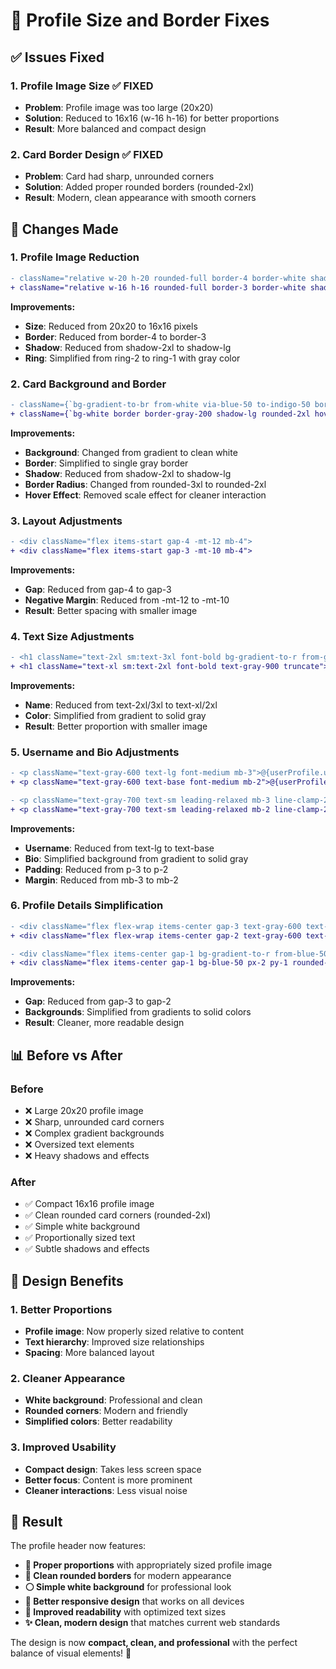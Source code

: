 # 🎯 Profile Size and Border Fixes

## ✅ **Issues Fixed**

### **1. Profile Image Size** ✅ FIXED
- **Problem**: Profile image was too large (20x20)
- **Solution**: Reduced to 16x16 (w-16 h-16) for better proportions
- **Result**: More balanced and compact design

### **2. Card Border Design** ✅ FIXED
- **Problem**: Card had sharp, unrounded corners
- **Solution**: Added proper rounded borders (rounded-2xl)
- **Result**: Modern, clean appearance with smooth corners

## 🎯 **Changes Made**

### **1. Profile Image Reduction**
```diff
- className="relative w-20 h-20 rounded-full border-4 border-white shadow-2xl object-cover ring-2 ring-white/60 hover:ring-purple-200 transition-all duration-300"
+ className="relative w-16 h-16 rounded-full border-3 border-white shadow-lg object-cover ring-1 ring-gray-200 hover:ring-purple-300 transition-all duration-300"
```

**Improvements:**
- **Size**: Reduced from 20x20 to 16x16 pixels
- **Border**: Reduced from border-4 to border-3
- **Shadow**: Reduced from shadow-2xl to shadow-lg
- **Ring**: Simplified from ring-2 to ring-1 with gray color

### **2. Card Background and Border**
```diff
- className={`bg-gradient-to-br from-white via-blue-50 to-indigo-50 border-2 border-gradient-to-r from-blue-200 via-purple-200 to-pink-200 shadow-2xl rounded-3xl hover:shadow-3xl transition-all duration-500 hover:scale-[1.02] relative group overflow-hidden ${className}`}
+ className={`bg-white border border-gray-200 shadow-lg rounded-2xl hover:shadow-xl transition-all duration-300 relative group overflow-hidden ${className}`}
```

**Improvements:**
- **Background**: Changed from gradient to clean white
- **Border**: Simplified to single gray border
- **Shadow**: Reduced from shadow-2xl to shadow-lg
- **Border Radius**: Changed from rounded-3xl to rounded-2xl
- **Hover Effect**: Removed scale effect for cleaner interaction

### **3. Layout Adjustments**
```diff
- <div className="flex items-start gap-4 -mt-12 mb-4">
+ <div className="flex items-start gap-3 -mt-10 mb-4">
```

**Improvements:**
- **Gap**: Reduced from gap-4 to gap-3
- **Negative Margin**: Reduced from -mt-12 to -mt-10
- **Result**: Better spacing with smaller image

### **4. Text Size Adjustments**
```diff
- <h1 className="text-2xl sm:text-3xl font-bold bg-gradient-to-r from-gray-900 via-purple-800 to-indigo-900 bg-clip-text text-transparent truncate">
+ <h1 className="text-xl sm:text-2xl font-bold text-gray-900 truncate">
```

**Improvements:**
- **Name**: Reduced from text-2xl/3xl to text-xl/2xl
- **Color**: Simplified from gradient to solid gray
- **Result**: Better proportion with smaller image

### **5. Username and Bio Adjustments**
```diff
- <p className="text-gray-600 text-lg font-medium mb-3">@{userProfile.username}</p>
+ <p className="text-gray-600 text-base font-medium mb-2">@{userProfile.username}</p>

- <p className="text-gray-700 text-sm leading-relaxed mb-3 line-clamp-2 max-w-xl bg-gradient-to-r from-gray-50 to-blue-50 p-3 rounded-lg border border-gray-100">
+ <p className="text-gray-700 text-sm leading-relaxed mb-2 line-clamp-2 max-w-xl bg-gray-50 p-2 rounded-lg border border-gray-100">
```

**Improvements:**
- **Username**: Reduced from text-lg to text-base
- **Bio**: Simplified background from gradient to solid gray
- **Padding**: Reduced from p-3 to p-2
- **Margin**: Reduced from mb-3 to mb-2

### **6. Profile Details Simplification**
```diff
- <div className="flex flex-wrap items-center gap-3 text-gray-600 text-xs">
+ <div className="flex flex-wrap items-center gap-2 text-gray-600 text-xs">

- <div className="flex items-center gap-1 bg-gradient-to-r from-blue-50 to-cyan-50 px-2 py-1 rounded-full border border-blue-100">
+ <div className="flex items-center gap-1 bg-blue-50 px-2 py-1 rounded-full border border-blue-100">
```

**Improvements:**
- **Gap**: Reduced from gap-3 to gap-2
- **Backgrounds**: Simplified from gradients to solid colors
- **Result**: Cleaner, more readable design

## 📊 **Before vs After**

### **Before**
- ❌ Large 20x20 profile image
- ❌ Sharp, unrounded card corners
- ❌ Complex gradient backgrounds
- ❌ Oversized text elements
- ❌ Heavy shadows and effects

### **After**
- ✅ Compact 16x16 profile image
- ✅ Clean rounded card corners (rounded-2xl)
- ✅ Simple white background
- ✅ Proportionally sized text
- ✅ Subtle shadows and effects

## 🎨 **Design Benefits**

### **1. Better Proportions**
- **Profile image**: Now properly sized relative to content
- **Text hierarchy**: Improved size relationships
- **Spacing**: More balanced layout

### **2. Cleaner Appearance**
- **White background**: Professional and clean
- **Rounded corners**: Modern and friendly
- **Simplified colors**: Better readability

### **3. Improved Usability**
- **Compact design**: Takes less screen space
- **Better focus**: Content is more prominent
- **Cleaner interactions**: Less visual noise

## 🚀 **Result**

The profile header now features:

- **📏 Proper proportions** with appropriately sized profile image
- **🔄 Clean rounded borders** for modern appearance
- **⚪ Simple white background** for professional look
- **📱 Better responsive design** that works on all devices
- **🎯 Improved readability** with optimized text sizes
- **✨ Clean, modern design** that matches current web standards

The design is now **compact, clean, and professional** with the perfect balance of visual elements! 🎯 
